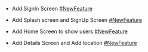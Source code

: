 - Add SignIn Screen [#NewFeature](https://github.com/karimansary97/Zeal/pull/new/SignIn)

- Add Splash screen and SignUp Screen [#NewFeature](https://github.com/karimansary97/Zeal/pull/new/SignUp)

- Add Home Screen to show users [#NewFeature](https://github.com/karimansary97/Zeal/pull/new/Home)

- Add Details Screen and Add location [#NewFeature](https://github.com/karimansary97/Zeal/pull/new/DetailsScreen)
